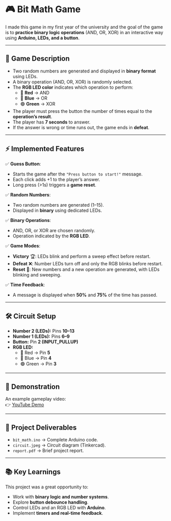 # 🎮 Bit Math Game  

I made this game in my first year of the university and the goal of the game is to **practice binary logic operations** (AND, OR, XOR) in an interactive way using **Arduino, LEDs, and a button**.  

---

## 📌 Game Description  
- Two random numbers are generated and displayed in **binary format** using LEDs.  
- A binary operation (AND, OR, XOR) is randomly selected.  
- The **RGB LED color** indicates which operation to perform:  
  - 🔴 **Red** → AND  
  - 🔵 **Blue** → OR  
  - 🟢 **Green** → XOR  
- The player must press the button the number of times equal to the **operation’s result**.  
- The player has **7 seconds** to answer.  
- If the answer is wrong or time runs out, the game ends in **defeat**.  

---

## ⚡ Implemented Features  
✅ **Guess Button**:  
- Starts the game after the `"Press button to start!"` message.  
- Each click adds +1 to the player’s answer.  
- Long press (>1s) triggers a **game reset**.  

✅ **Random Numbers**:  
- Two random numbers are generated (1–15).  
- Displayed in **binary** using dedicated LEDs.  

✅ **Binary Operations**:  
- AND, OR, or XOR are chosen randomly.  
- Operation indicated by the **RGB LED**.  

✅ **Game Modes**:  
- **Victory** 🏆: LEDs blink and perform a sweep effect before restart.  
- **Defeat** ❌: Number LEDs turn off and only the RGB blinks before restart.  
- **Reset** 🔄: New numbers and a new operation are generated, with LEDs blinking and sweeping.  

✅ **Time Feedback**:  
- A message is displayed when **50%** and **75%** of the time has passed.  

---

## 🛠️ Circuit Setup  
- **Number 2 (LEDs):** Pins **10–13**  
- **Number 1 (LEDs):** Pins **6–9**  
- **Button:** Pin **2 (INPUT_PULLUP)**  
- **RGB LED:**  
  - 🔴 Red → Pin **5**  
  - 🔵 Blue → Pin **4**  
  - 🟢 Green → Pin **3**  

---

## 🎥 Demonstration  
An example gameplay video:  
👉 [YouTube Demo](https://youtu.be/llbvhd7cUFQ)  

---

## 📂 Project Deliverables  
- `bit_math.ino` → Complete Arduino code.  
- `circuit.jpeg` → Circuit diagram (Tinkercad).  
- `report.pdf` → Brief project report.  

---

## 📚 Key Learnings  
This project was a great opportunity to:  
- Work with **binary logic and number systems**.  
- Explore **button debounce handling**.  
- Control LEDs and an RGB LED with **Arduino**.  
- Implement **timers and real-time feedback**.  